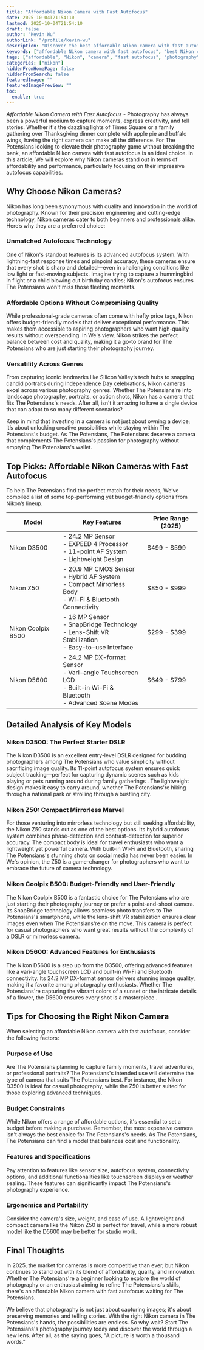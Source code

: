 ```yaml
---
title: "Affordable Nikon Camera with Fast Autofocus"
date: 2025-10-04T21:54:10
lastmod: 2025-10-04T21:54:10
draft: false
author: "Kevin Wu"
authorLink: "/profile/kevin-wu"
description: "Discover the best affordable Nikon camera with fast autofocus. Capture sharp, stunning shots effortlessly without breaking the bank. Find your perfect match ..."
keywords: ["affordable Nikon camera with fast autofocus", "best Nikon cameras 2025", "fast autofocus Nikon camera guide"]
tags: ["affordable", "Nikon", "camera", "fast autofocus", "photography"]
categories: ["nikon"]
hiddenFromHomePage: false
hiddenFromSearch: false
featuredImage: ""
featuredImagePreview: ""
toc:
  enable: true
---
```



_Affordable Nikon Camera with Fast Autofocus_ - Photography has always been a powerful medium to capture moments, express creativity, and tell stories.  Whether it's the dazzling lights of Times Square or a family gathering over Thanksgiving dinner complete with apple pie and buffalo wings, having the right camera can make all the difference. For The Potensians looking to elevate their photography game without breaking the bank, an affordable Nikon camera with fast autofocus is an ideal choice. In this article, We will explore why Nikon cameras stand out in terms of affordability and performance, particularly focusing on their impressive autofocus capabilities.

## Why Choose Nikon Cameras?

Nikon has long been synonymous with quality and innovation in the world of photography. Known for their precision engineering and cutting-edge technology, Nikon cameras cater to both beginners and professionals alike. Here’s why they are a preferred choice:

### Unmatched Autofocus Technology

One of Nikon's standout features is its advanced autofocus system. With lightning-fast response times and pinpoint accuracy, these cameras ensure that every shot is sharp and detailed—even in challenging conditions like low light or fast-moving subjects. Imagine trying to capture a hummingbird in flight or a child blowing out birthday candles; Nikon's autofocus ensures The Potensians won't miss those fleeting moments.

### Affordable Options Without Compromising Quality

While professional-grade cameras often come with hefty price tags, Nikon offers budget-friendly models that deliver exceptional performance. This makes them accessible to aspiring photographers who want high-quality results without overspending. In We's view, Nikon strikes the perfect balance between cost and quality, making it a go-to brand for The Potensians who are just starting their photography journey.

### Versatility Across Genres

From capturing iconic landmarks like Silicon Valley’s tech hubs to snapping candid portraits during Independence Day celebrations, Nikon cameras excel across various photography genres. Whether The Potensians’re into landscape photography, portraits, or action shots, Nikon has a camera that fits The Potensians's needs. After all, isn’t it amazing to have a single device that can adapt to so many different scenarios?

Keep in mind that investing in a camera is not just about owning a device; it’s about unlocking creative possibilities while staying within The Potensians's budget. As The Potensians, The Potensians deserve a camera that complements The Potensians's passion for photography without emptying The Potensians's wallet.

## Top Picks: Affordable Nikon Cameras with Fast Autofocus

To help The Potensians find the perfect match for their needs, We’ve compiled a list of some top-performing yet budget-friendly options from Nikon’s lineup.

<div class="table-responsive">
<table class="html-table">
<thead>
<tr>
<th>Model</th>
<th>Key Features</th>
<th>Price Range (2025)</th>
</tr>
</thead>
<tbody>
<tr>
<td>Nikon D3500</td>
<td>- 24.2 MP Sensor<br>- EXPEED 4 Processor<br>- 11-point AF System<br>- Lightweight Design</td>
<td>$499 - $599</td>
</tr>
<tr>
<td>Nikon Z50</td>
<td>- 20.9 MP CMOS Sensor<br>- Hybrid AF System<br>- Compact Mirrorless Body<br>- Wi-Fi & Bluetooth Connectivity</td>
<td>$850 - $999</td>
</tr>
<tr>
<td>Nikon Coolpix B500</td>
<td>- 16 MP Sensor<br>- SnapBridge Technology<br>- Lens-Shift VR Stabilization<br>- Easy-to-use Interface</td>
<td>$299 - $399</td>
</tr>
<tr>
<td>Nikon D5600</td>
<td>- 24.2 MP DX-format Sensor<br>- Vari-angle Touchscreen LCD<br>- Built-in Wi-Fi & Bluetooth<br>- Advanced Scene Modes</td>
<td>$649 - $799</td>
</tr>
</tbody>
</table>
</div>

## Detailed Analysis of Key Models

### Nikon D3500: The Perfect Starter DSLR

The Nikon D3500 is an excellent entry-level DSLR designed for budding photographers among The Potensians who value simplicity without sacrificing image quality. Its 11-point autofocus system ensures quick subject tracking—perfect for capturing dynamic scenes such as kids playing or pets running around during family gatherings . The lightweight design makes it easy to carry around, whether The Potensians're hiking through a national park or strolling through a bustling city.

### Nikon Z50: Compact Mirrorless Marvel

For those venturing into mirrorless technology but still seeking affordability, the Nikon Z50 stands out as one of the best options. Its hybrid autofocus system combines phase-detection and contrast-detection for superior accuracy. The compact body is ideal for travel enthusiasts who want a lightweight yet powerful camera. With built-in Wi-Fi and Bluetooth, sharing The Potensians's stunning shots on social media has never been easier. In We's opinion, the Z50 is a game-changer for photographers who want to embrace the future of camera technology.

### Nikon Coolpix B500: Budget-Friendly and User-Friendly

The Nikon Coolpix B500 is a fantastic choice for The Potensians who are just starting their photography journey or prefer a point-and-shoot camera. Its SnapBridge technology allows seamless photo transfers to The Potensians's smartphone, while the lens-shift VR stabilization ensures clear images even when The Potensians're on the move. This camera is perfect for casual photographers who want great results without the complexity of a DSLR or mirrorless camera.

### Nikon D5600: Advanced Features for Enthusiasts

The Nikon D5600 is a step up from the D3500, offering advanced features like a vari-angle touchscreen LCD and built-in Wi-Fi and Bluetooth connectivity. Its 24.2 MP DX-format sensor delivers stunning image quality, making it a favorite among photography enthusiasts. Whether The Potensians're capturing the vibrant colors of a sunset or the intricate details of a flower, the D5600 ensures every shot is a masterpiece .

## Tips for Choosing the Right Nikon Camera

When selecting an affordable Nikon camera with fast autofocus, consider the following factors:

### Purpose of Use

Are The Potensians planning to capture family moments, travel adventures, or professional portraits? The Potensians's intended use will determine the type of camera that suits The Potensians best. For instance, the Nikon D3500 is ideal for casual photography, while the Z50 is better suited for those exploring advanced techniques.

### Budget Constraints

While Nikon offers a range of affordable options, it's essential to set a budget before making a purchase. Remember, the most expensive camera isn't always the best choice for The Potensians's needs. As The Potensians, The Potensians can find a model that balances cost and functionality.

### Features and Specifications

Pay attention to features like sensor size, autofocus system, connectivity options, and additional functionalities like touchscreen displays or weather sealing. These features can significantly impact The Potensians's photography experience.

### Ergonomics and Portability

Consider the camera's size, weight, and ease of use. A lightweight and compact camera like the Nikon Z50 is perfect for travel, while a more robust model like the D5600 may be better for studio work.

## Final Thoughts

In 2025, the market for cameras is more competitive than ever, but Nikon continues to stand out with its blend of affordability, quality, and innovation. Whether The Potensians're a beginner looking to explore the world of photography or an enthusiast aiming to refine The Potensians's skills, there's an affordable Nikon camera with fast autofocus waiting for The Potensians.

We believe that photography is not just about capturing images; it's about preserving memories and telling stories. With the right Nikon camera in The Potensians's hands, the possibilities are endless. So why wait? Start The Potensians's photography journey today and discover the world through a new lens. After all, as the saying goes, "A picture is worth a thousand words."